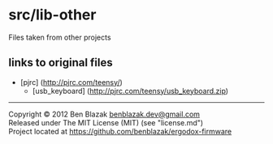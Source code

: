 # src/lib-other
Files taken from other projects

## links to original files

* [pjrc] (http://pjrc.com/teensy/)
  * [usb_keyboard] (http://pjrc.com/teensy/usb_keyboard.zip)

-------------------------------------------------------------------------------

Copyright &copy; 2012 Ben Blazak <benblazak.dev@gmail.com>  
Released under The MIT License (MIT) (see "license.md")  
Project located at <https://github.com/benblazak/ergodox-firmware>

